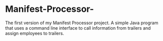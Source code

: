 # Manifest-Processor-

The first version of my Manifest Processor project.  A simple Java program that uses a command line interface to call information from trailers and assign employees to trailers.  
